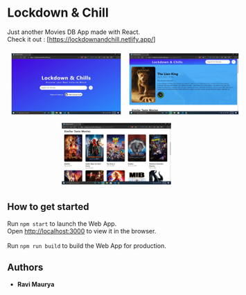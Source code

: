 # Lockdown & Chill

Just another Movies DB App made with React.<br/>
Check it out : [https://lockdownandchill.netlify.app/]

<div style="display : flex; width: 100%">
    <img src="./assets/ss1.JPG" style="width : 50%; height : auto; margin: 10px;">
    <img src="./assets/ss2.JPG" style="width : 50%; height : auto; margin: 10px;">
</div>
<div style="display : flex; justify-content: center;">
    <img src="./assets/ss3.JPG" style="width : 50%; height : auto; margin: 10px;">
</div>


## How to get started

Run `npm start` to launch the Web App.<br/>
Open [http://localhost:3000](http://localhost:3000) to view it in the browser.
<br/> <br/>
Run `npm run build` to build the Web App for production.<br/>

## Authors

- **Ravi Maurya**